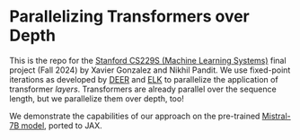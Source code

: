# Parallelizing Transformers over Depth

This is the repo for the [Stanford CS229S (Machine Learning Systems)](https://cs229s.stanford.edu/fall2024/) final project (Fall 2024) by Xavier Gonzalez and Nikhil Pandit. We use fixed-point iterations as developed by [DEER](https://arxiv.org/abs/2309.12252) and [ELK](https://arxiv.org/abs/2407.19115) to parallelize the application of transformer *layers*. Transformers are already parallel over the sequence length, but we parallelize them over depth, too! 

We demonstrate the capabilities of our approach on the pre-trained [Mistral-7B model](https://github.com/mistralai/mistral-src/tree/main?tab=readme-ov-file), ported to JAX.
